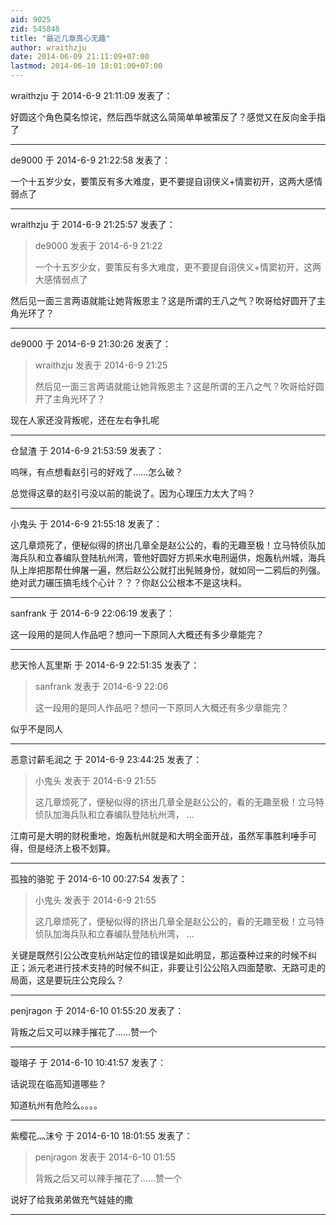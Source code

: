 ```yaml
---
aid: 9025
zid: 545848
title: "最近几章真心无趣"
author: wraithzju
date: 2014-06-09 21:11:09+07:00
lastmod: 2014-06-10 18:01:00+07:00
---
```


wraithzju 于 2014-6-9 21:11:09 发表了：

好圆这个角色莫名惊诧，然后西华就这么简简单单被策反了？感觉又在反向金手指了

---

de9000 于 2014-6-9 21:22:58 发表了：

一个十五岁少女，要策反有多大难度，更不要提自诩侠义+情窦初开，这两大感情弱点了

---

wraithzju 于 2014-6-9 21:25:57 发表了：

> de9000 发表于 2014-6-9 21:22
>
> 一个十五岁少女，要策反有多大难度，更不要提自诩侠义+情窦初开，这两大感情弱点了

然后见一面三言两语就能让她背叛恩主？这是所谓的王八之气？吹哥给好圆开了主角光环了？

---

de9000 于 2014-6-9 21:30:26 发表了：

> wraithzju 发表于 2014-6-9 21:25
>
> 然后见一面三言两语就能让她背叛恩主？这是所谓的王八之气？吹哥给好圆开了主角光环了？

现在人家还没背叛呢，还在左右争扎呢

---

仓鼠渣 于 2014-6-9 21:53:59 发表了：

呜咪，有点想看赵引弓的好戏了……怎么破？

总觉得这章的赵引弓没以前的能说了。因为心理压力太大了吗？

---

小鬼头 于 2014-6-9 21:55:18 发表了：

这几章烦死了，便秘似得的挤出几章全是赵公公的，看的无趣至极！立马特侦队加海兵队和立春编队登陆杭州湾，管他好圆好方抓来水电刑逼供，炮轰杭州城，海兵队上岸把那帮仕绅屠一遍，然后赵公公就打出髡贼身份，就如同一二鸦后的列强。绝对武力碾压搞毛线个心计？？？你赵公公根本不是这块料。

---

sanfrank 于 2014-6-9 22:06:19 发表了：

这一段用的是同人作品吧？想问一下原同人大概还有多少章能完？

---

悲天怜人瓦里斯 于 2014-6-9 22:51:35 发表了：

> sanfrank 发表于 2014-6-9 22:06
>
> 这一段用的是同人作品吧？想问一下原同人大概还有多少章能完？

似乎不是同人

---

恶意讨薪毛润之 于 2014-6-9 23:44:25 发表了：

> 小鬼头 发表于 2014-6-9 21:55
>
> 这几章烦死了，便秘似得的挤出几章全是赵公公的，看的无趣至极！立马特侦队加海兵队和立春编队登陆杭州湾， ...

江南可是大明的财税重地，炮轰杭州就是和大明全面开战，虽然军事胜利唾手可得，但是经济上极不划算。

---

孤独的骆驼 于 2014-6-10 00:27:54 发表了：

> 小鬼头 发表于 2014-6-9 21:55
>
> 这几章烦死了，便秘似得的挤出几章全是赵公公的，看的无趣至极！立马特侦队加海兵队和立春编队登陆杭州湾， ...

关键是既然引公公改变杭州站定位的错误是如此明显，那运蚕种过来的时候不纠正；派元老进行技术支持的时候不纠正，非要让引公公陷入四面楚歌、无路可走的局面，这是要玩庄公克段么？

---

penjragon 于 2014-6-10 01:55:20 发表了：

背叛之后又可以辣手摧花了……赞一个

---

璇瑢子 于 2014-6-10 10:41:57 发表了：

话说现在临高知道哪些？

知道杭州有危险么。。。。

---

紫樱花灬沫兮 于 2014-6-10 18:01:55 发表了：

> penjragon 发表于 2014-6-10 01:55
>
> 背叛之后又可以辣手摧花了……赞一个

说好了给我弟弟做充气娃娃的撒

---
